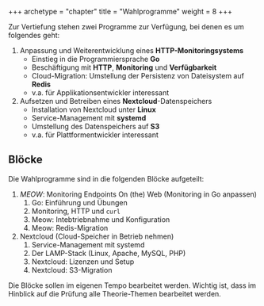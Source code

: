 +++
archetype = "chapter"
title = "Wahlprogramme"
weight = 8
+++

Zur Vertiefung stehen zwei Programme zur Verfügung, bei denen es um folgendes geht:

1. Anpassung und Weiterentwicklung eines **HTTP-Monitoringsystems**
    - Einstieg in die Programmiersprache **Go**
    - Beschäftigung mit **HTTP**, **Monitoring** und **Verfügbarkeit**
    - Cloud-Migration: Umstellung der Persistenz von Dateisystem auf **Redis**
    - v.a. für Applikationsentwickler interessant
2. Aufsetzen und Betreiben eines **Nextcloud**-Datenspeichers
    - Installation von Nextcloud unter **Linux**
    - Service-Management mit **systemd**
    - Umstellung des Datenspeichers auf **S3**
    - v.a. für Plattformentwickler interessant

## Blöcke 

Die Wahlprogramme sind in die folgenden Blöcke aufgeteilt:

1. _MEOW_: Monitoring Endpoints On (the) Web (Monitoring in Go anpassen)
    1. Go: Einführung und Übungen
    2. Monitoring, HTTP und `curl`
    3. Meow: Intebtriebnahme und Konfiguration
    4. Meow: Redis-Migration
2. Nextcloud (Cloud-Speicher in Betrieb nehmen)
    1. Service-Management mit systemd
    2. Der LAMP-Stack (Linux, Apache, MySQL, PHP)
    3. Nextcloud: Lizenzen und Setup
    4. Nextcloud: S3-Migration

Die Blöcke sollen im eigenen Tempo bearbeitet werden. Wichtig ist, dass im Hinblick auf die Prüfung alle Theorie-Themen bearbeitet werden.